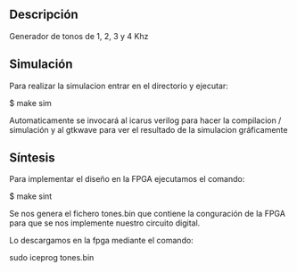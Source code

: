 ## Descripción
Generador de tonos de 1, 2, 3 y 4 Khz

## Simulación

Para realizar la simulacion entrar en el directorio y ejecutar:

$ make sim

Automaticamente se invocará al icarus verilog para hacer la compilacion / simulación y al gtkwave para ver el resultado de la simulacion gráficamente

## Síntesis

Para implementar el diseño en la FPGA ejecutamos el comando:

$ make sint

Se nos genera el fichero tones.bin que contiene la conguración de la FPGA para que se nos implemente nuestro circuito digital.

Lo descargamos en la fpga mediante el comando:

sudo iceprog tones.bin





